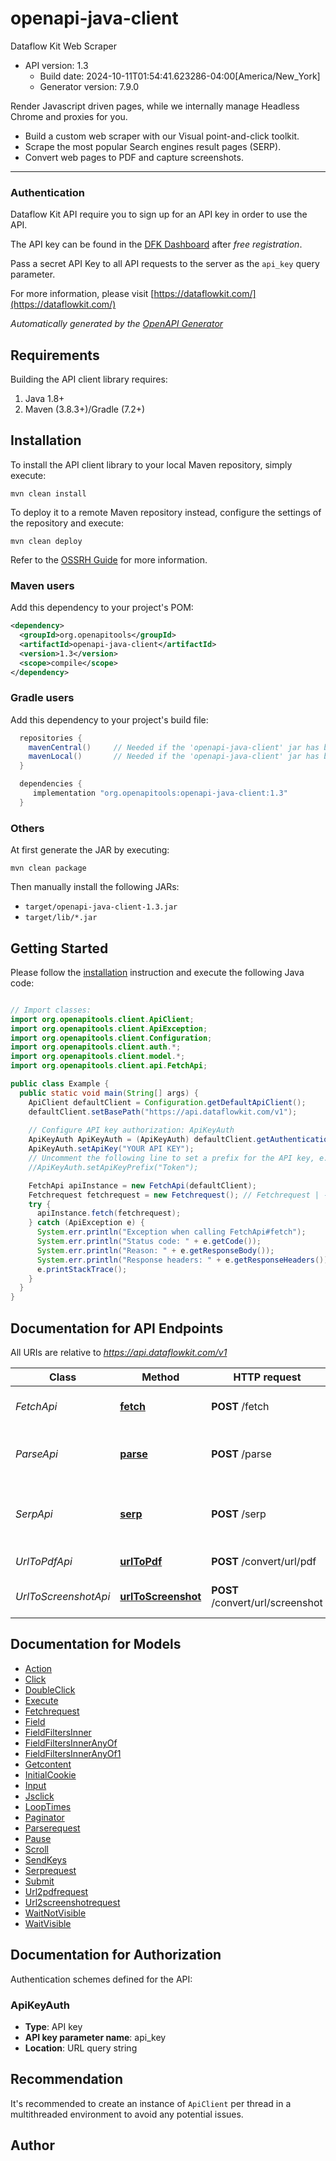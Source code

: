 # openapi-java-client

Dataflow Kit Web Scraper
- API version: 1.3
  - Build date: 2024-10-11T01:54:41.623286-04:00[America/New_York]
  - Generator version: 7.9.0

Render Javascript driven pages, while we internally manage Headless Chrome and proxies for you. 

- Build a custom web scraper with our Visual point-and-click toolkit.
- Scrape the most popular Search engines result pages (SERP).
- Convert web pages to PDF and capture screenshots.
***
### Authentication
Dataflow Kit API require you to sign up for an API key in order to use the API. 

The API key can be found in the [DFK Dashboard](https://account.dataflowkit.com) after _free registration_.

Pass a secret API Key to all API requests to the server as the `api_key` query parameter. 


  For more information, please visit [https://dataflowkit.com/](https://dataflowkit.com/)

*Automatically generated by the [OpenAPI Generator](https://openapi-generator.tech)*


## Requirements

Building the API client library requires:
1. Java 1.8+
2. Maven (3.8.3+)/Gradle (7.2+)

## Installation

To install the API client library to your local Maven repository, simply execute:

```shell
mvn clean install
```

To deploy it to a remote Maven repository instead, configure the settings of the repository and execute:

```shell
mvn clean deploy
```

Refer to the [OSSRH Guide](http://central.sonatype.org/pages/ossrh-guide.html) for more information.

### Maven users

Add this dependency to your project's POM:

```xml
<dependency>
  <groupId>org.openapitools</groupId>
  <artifactId>openapi-java-client</artifactId>
  <version>1.3</version>
  <scope>compile</scope>
</dependency>
```

### Gradle users

Add this dependency to your project's build file:

```groovy
  repositories {
    mavenCentral()     // Needed if the 'openapi-java-client' jar has been published to maven central.
    mavenLocal()       // Needed if the 'openapi-java-client' jar has been published to the local maven repo.
  }

  dependencies {
     implementation "org.openapitools:openapi-java-client:1.3"
  }
```

### Others

At first generate the JAR by executing:

```shell
mvn clean package
```

Then manually install the following JARs:

* `target/openapi-java-client-1.3.jar`
* `target/lib/*.jar`

## Getting Started

Please follow the [installation](#installation) instruction and execute the following Java code:

```java

// Import classes:
import org.openapitools.client.ApiClient;
import org.openapitools.client.ApiException;
import org.openapitools.client.Configuration;
import org.openapitools.client.auth.*;
import org.openapitools.client.model.*;
import org.openapitools.client.api.FetchApi;

public class Example {
  public static void main(String[] args) {
    ApiClient defaultClient = Configuration.getDefaultApiClient();
    defaultClient.setBasePath("https://api.dataflowkit.com/v1");
    
    // Configure API key authorization: ApiKeyAuth
    ApiKeyAuth ApiKeyAuth = (ApiKeyAuth) defaultClient.getAuthentication("ApiKeyAuth");
    ApiKeyAuth.setApiKey("YOUR API KEY");
    // Uncomment the following line to set a prefix for the API key, e.g. "Token" (defaults to null)
    //ApiKeyAuth.setApiKeyPrefix("Token");

    FetchApi apiInstance = new FetchApi(defaultClient);
    Fetchrequest fetchrequest = new Fetchrequest(); // Fetchrequest | - _Base fetcher type_ is the right choice for fetching server-side rendered pages. It takes fewer resources and works faster than rendering HTML with _Chrome fetcher_ - But for rendering Angular, React, and Vue.js web sites, you should always specify _Chrome fetcher type_. In this case, headless chrome fetcher renders dynamic Javascript content in the same way as real web browsers would do it.  Generate ready-to-run code for your favorite language at [https://dataflowkit.com/render-web](https://dataflowkit.com/render-web) 
    try {
      apiInstance.fetch(fetchrequest);
    } catch (ApiException e) {
      System.err.println("Exception when calling FetchApi#fetch");
      System.err.println("Status code: " + e.getCode());
      System.err.println("Reason: " + e.getResponseBody());
      System.err.println("Response headers: " + e.getResponseHeaders());
      e.printStackTrace();
    }
  }
}

```

## Documentation for API Endpoints

All URIs are relative to *https://api.dataflowkit.com/v1*

Class | Method | HTTP request | Description
------------ | ------------- | ------------- | -------------
*FetchApi* | [**fetch**](docs/FetchApi.md#fetch) | **POST** /fetch | Download web page content
*ParseApi* | [**parse**](docs/ParseApi.md#parse) | **POST** /parse | Extract structured data from web pages
*SerpApi* | [**serp**](docs/SerpApi.md#serp) | **POST** /serp | Collect search results from search engines
*UrlToPdfApi* | [**urlToPdf**](docs/UrlToPdfApi.md#urlToPdf) | **POST** /convert/url/pdf | Save web page as PDF
*UrlToScreenshotApi* | [**urlToScreenshot**](docs/UrlToScreenshotApi.md#urlToScreenshot) | **POST** /convert/url/screenshot | Capture web page Screenshots.


## Documentation for Models

 - [Action](docs/Action.md)
 - [Click](docs/Click.md)
 - [DoubleClick](docs/DoubleClick.md)
 - [Execute](docs/Execute.md)
 - [Fetchrequest](docs/Fetchrequest.md)
 - [Field](docs/Field.md)
 - [FieldFiltersInner](docs/FieldFiltersInner.md)
 - [FieldFiltersInnerAnyOf](docs/FieldFiltersInnerAnyOf.md)
 - [FieldFiltersInnerAnyOf1](docs/FieldFiltersInnerAnyOf1.md)
 - [Getcontent](docs/Getcontent.md)
 - [InitialCookie](docs/InitialCookie.md)
 - [Input](docs/Input.md)
 - [Jsclick](docs/Jsclick.md)
 - [LoopTimes](docs/LoopTimes.md)
 - [Paginator](docs/Paginator.md)
 - [Parserequest](docs/Parserequest.md)
 - [Pause](docs/Pause.md)
 - [Scroll](docs/Scroll.md)
 - [SendKeys](docs/SendKeys.md)
 - [Serprequest](docs/Serprequest.md)
 - [Submit](docs/Submit.md)
 - [Url2pdfrequest](docs/Url2pdfrequest.md)
 - [Url2screenshotrequest](docs/Url2screenshotrequest.md)
 - [WaitNotVisible](docs/WaitNotVisible.md)
 - [WaitVisible](docs/WaitVisible.md)


<a id="documentation-for-authorization"></a>
## Documentation for Authorization


Authentication schemes defined for the API:
<a id="ApiKeyAuth"></a>
### ApiKeyAuth

- **Type**: API key
- **API key parameter name**: api_key
- **Location**: URL query string


## Recommendation

It's recommended to create an instance of `ApiClient` per thread in a multithreaded environment to avoid any potential issues.

## Author



